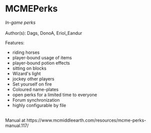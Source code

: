 MCMEPerks
=========

<i>In-game perks</i><br/>
<br/>
Author(s): Dags, DonoA, Eriol_Eandur
<br/>

Features:<br/>
- riding horses<br/>
- player-bound usage of items<br/>
- player-bound potion effects<br/>
- sitting on blocks<br/>
- Wizard's light<br/>
- jockey other players<br/>
- Set yourself on fire <br/>
- Coloured name-plates <br/>
- open perks for a limited time to everyone<br/>
- Forum synchronization<br/>
- highly configurable by file<br/>

<br/>
Manual at https://www.mcmiddleearth.com/resources/mcme-perks-manual.117/